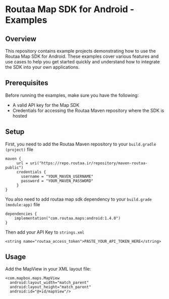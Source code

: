
# Routaa Map SDK for Android - Examples

## Overview

This repository contains example projects demonstrating how to use the Routaa Map SDK for Android. These examples cover various features and use cases to help you get started quickly and understand how to integrate the SDK into your own applications.

## Prerequisites

Before running the examples, make sure you have the following:

- A valid API key for the Map SDK
- Credentials for accessing the Routaa Maven repository where the SDK is hosted

## Setup

First, you need to add the Routaa Maven repository to your `build.gradle (project)` file

    maven {  
	     url = uri("https://repo.routaa.ir/repository/maven-routaa-public")  
	     credentials {  
           username = "YOUR_MAVEN_USERNAME"  
	       password = "YOUR_MAVEN_PASSWORD"  
	     }
    }
You also need to add routaa map sdk dependency to your `build.grade (module:app)` file

    dependencies {  
		implementation("com.routaa.maps:android:1.4.0")  
    }
Then add your API Key to `strings.xml`

    <string name="routaa_access_token">PASTE_YOUR_API_TOKEN_HERE</string>

## Usage
Add the MapView in your XML layout file:

    <com.mapbox.maps.MapView  
      android:layout_width="match_parent"  
      android:layout_height="match_parent"  
      android:id="@+id/mapView"/>


